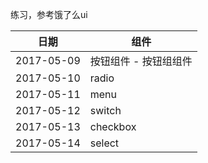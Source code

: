 练习，参考饿了么ui

|日期|组件|
|-|-|
|2017-05-09|按钮组件 - 按钮组组件|
|2017-05-10|radio|
|2017-05-11|menu|
|2017-05-12|switch|
|2017-05-13|checkbox|
|2017-05-14|select|

